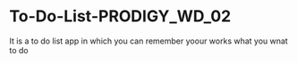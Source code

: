# To-Do-List-PRODIGY_WD_02
It is a to do list app in which you can remember yoour works what you wnat to do
